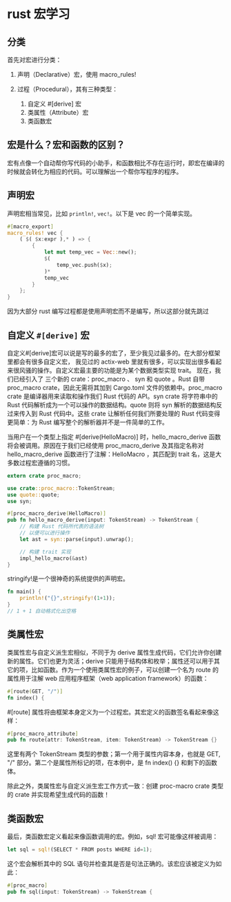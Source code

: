 # rust 宏学习

## 分类

首先对宏进行分类：

1. 声明（Declarative）宏，使用 macro_rules!
2. 过程（Procedural），其有三种类型：

   1. 自定义 #[derive] 宏
   2. 类属性（Attribute）宏
   3. 类函数宏

## 宏是什么？宏和函数的区别？

宏有点像一个自动帮你写代码的小助手，和函数相比不存在运行时，即宏在编译的时候就会转化为相应的代码。可以理解出一个帮你写程序的程序。

## 声明宏

声明宏相当常见，比如 `println!`, `vec!`。以下是 vec 的一个简单实现。

```rust
#[macro_export]
macro_rules! vec {
    ( $( $x:expr ),* ) => {
        {
            let mut temp_vec = Vec::new();
            $(
                temp_vec.push($x);
            )*
            temp_vec
        }
    };
}

```

因为大部分 rust 编写过程都是使用声明宏而不是编写，所以这部分就先跳过

## 自定义 `#[derive]` 宏

自定义#[derive]宏可以说是写的最多的宏了，至少我见过最多的。在大部分框架里都会有很多自定义宏， 我见过的 actix-web 里就有很多，可以实现出很多看起来很风骚的操作。自定义宏最主要的功能是为某个数据类型实现 trait。
现在，我们已经引入了 三个新的 crate：proc_macro 、 syn 和 quote 。Rust 自带 proc_macro crate，因此无需将其加到 Cargo.toml 文件的依赖中。proc_macro crate 是编译器用来读取和操作我们 Rust 代码的 API。syn crate 将字符串中的 Rust 代码解析成为一个可以操作的数据结构。quote 则将 syn 解析的数据结构反过来传入到 Rust 代码中。这些 crate 让解析任何我们所要处理的 Rust 代码变得更简单：为 Rust 编写整个的解析器并不是一件简单的工作。

当用户在一个类型上指定 #[derive(HelloMacro)] 时，hello_macro_derive 函数将会被调用。原因在于我们已经使用 proc_macro_derive 及其指定名称对 hello_macro_derive 函数进行了注解：HelloMacro ，其匹配到 trait 名，这是大多数过程宏遵循的习惯。

```rust
extern crate proc_macro;

use crate::proc_macro::TokenStream;
use quote::quote;
use syn;

#[proc_macro_derive(HelloMacro)]
pub fn hello_macro_derive(input: TokenStream) -> TokenStream {
    // 构建 Rust 代码所代表的语法树
    // 以便可以进行操作
    let ast = syn::parse(input).unwrap();

    // 构建 trait 实现
    impl_hello_macro(&ast)
}

```


stringify!是一个很神奇的系统提供的声明宏。

```rust
fn main() {
    println!("{}",stringify!(1+1));
}
// 1 + 1 自动格式化出空格
```

## 类属性宏

类属性宏与自定义派生宏相似，不同于为 derive 属性生成代码，它们允许你创建新的属性。它们也更为灵活；derive 只能用于结构体和枚举；属性还可以用于其它的项，比如函数。作为一个使用类属性宏的例子，可以创建一个名为 route 的属性用于注解 web 应用程序框架（web application framework）的函数：

```rust
#[route(GET, "/")]
fn index() {
```

#[route] 属性将由框架本身定义为一个过程宏。其宏定义的函数签名看起来像这样：

```rust
#[proc_macro_attribute]
pub fn route(attr: TokenStream, item: TokenStream) -> TokenStream {}
```

这里有两个 TokenStream 类型的参数；第一个用于属性内容本身，也就是 GET, "/" 部分。第二个是属性所标记的项，在本例中，是 fn index() {} 和剩下的函数体。

除此之外，类属性宏与自定义派生宏工作方式一致：创建 proc-macro crate 类型的 crate 并实现希望生成代码的函数！

## 类函数宏
最后，类函数宏定义看起来像函数调用的宏。例如，sql! 宏可能像这样被调用：
```rust
let sql = sql!(SELECT * FROM posts WHERE id=1);
```
这个宏会解析其中的 SQL 语句并检查其是否是句法正确的。该宏应该被定义为如此：
```rust
#[proc_macro]
pub fn sql(input: TokenStream) -> TokenStream {
```